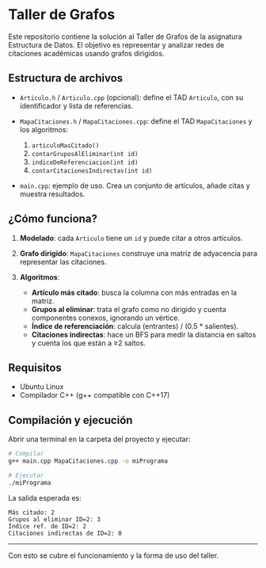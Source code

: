 # Taller de Grafos

Este repositorio contiene la solución al Taller de Grafos de la asignatura Estructura de Datos. El objetivo es representar y analizar redes de citaciones académicas usando grafos dirigidos.

## Estructura de archivos

* `Articulo.h` / `Articulo.cpp` (opcional): define el TAD `Articulo`, con su identificador y lista de referencias.
* `MapaCitaciones.h` / `MapaCitaciones.cpp`: define el TAD `MapaCitaciones` y los algoritmos:

  1. `articuloMasCitado()`
  2. `contarGruposAlEliminar(int id)`
  3. `indiceDeReferenciacion(int id)`
  4. `contarCitacionesIndirectas(int id)`
* `main.cpp`: ejemplo de uso. Crea un conjunto de artículos, añade citas y muestra resultados.

## ¿Cómo funciona?

1. **Modelado**: cada `Articulo` tiene un `id` y puede citar a otros artículos.
2. **Grafo dirigido**: `MapaCitaciones` construye una matriz de adyacencia para representar las citaciones.
3. **Algoritmos**:

   * **Artículo más citado**: busca la columna con más entradas en la matriz.
   * **Grupos al eliminar**: trata el grafo como no dirigido y cuenta componentes conexos, ignorando un vértice.
   * **Índice de referenciación**: calcula (entrantes) / (0.5 \* salientes).
   * **Citaciones indirectas**: hace un BFS para medir la distancia en saltos y cuenta los que están a ≥2 saltos.

## Requisitos

* Ubuntu Linux
* Compilador C++ (g++ compatible con C++17)

## Compilación y ejecución

Abrir una terminal en la carpeta del proyecto y ejecutar:

```bash
# Compilar
g++ main.cpp MapaCitaciones.cpp -o miPrograma

# Ejecutar
./miPrograma
```

La salida esperada es:

```
Más citado: 2
Grupos al eliminar ID=2: 3
Índice ref. de ID=2: 2
Citaciones indirectas de ID=2: 0
```

---

Con esto se cubre el funcionamiento y la forma de uso del taller.

